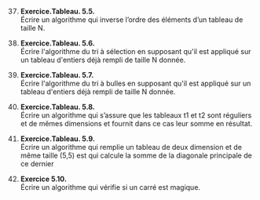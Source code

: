 37. **Exercice.Tableau. 5.5.**</br>
  Écrire un algorithme qui inverse l’ordre des éléments d’un tableau de taille N.
  
1.  **Exercice.Tableau. 5.6.** </br>
  Écrire l'algorithme du tri à sélection en supposant qu'il est appliqué sur un  tableau d'entiers déjà rempli de taille N donnée.

1.    **Exercice.Tableau. 5.7.**</br>
   Écrire l'algorithme du tri à bulles en supposant qu'il est appliqué sur un tableau d'entiers déjà rempli de taille N donnée.

2.    **Exercice.Tableau. 5.8.**</br>
   Écrire un algorithme qui s’assure que les tableaux t1 et t2 sont réguliers et de mêmes dimensions et fournit dans ce cas leur somme en résultat.

3.    **Exercice.Tableau. 5.9.**</br>
   Écrire un algorithme qui remplie un tableau de deux dimension et de même taille (5,5) est qui calcule la somme de la diagonale principale de ce dernier
     
4.    **Exercice 5.10.**</br>
    Écrire un algorithme qui vérifie si un carré est magique.

